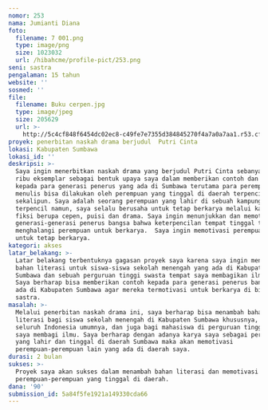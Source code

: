 ```yaml
---
nomor: 253
nama: Jumianti Diana
foto:
  filename: 7 001.png
  type: image/png
  size: 1023032
  url: /hibahcme/profile-pict/253.png
seni: sastra
pengalaman: 15 tahun
website: ''
sosmed: ''
file:
  filename: Buku cerpen.jpg
  type: image/jpeg
  size: 205629
  url: >-
    http://5c4cf848f6454dc02ec8-c49fe7e7355d384845270f4a7a0a7aa1.r53.cf2.rackcdn.com/390ba2c0-8ac4-4c20-9324-3129565b8afa/Buku%20cerpen.jpg
proyek: penerbitan naskah drama berjudul  Putri Cinta
lokasi: Kabupaten Sumbawa
lokasi_id: ''
deskripsi: >-
  Saya ingin menerbitkan naskah drama yang berjudul Putri Cinta sebanyak tiga
  ribu eksemplar sebagai bentuk upaya saya dalam memberikan contoh dan motivasi
  kepada para generasi penerus yang ada di Sumbawa terutama para perempuan bahwa
  menulis bisa dilakukan oleh perempuan yang tinggal di daerah terpencil
  sekalipun. Saya adalah seorang perempuan yang lahir di sebuah kampung
  terpencil namun, saya selalu berusaha untuk tetap berkarya melalui karya-karya
  fiksi berupa cepen, puisi dan drama. Saya ingin menunjukkan dan memotivasi
  generasi-generasi penerus bangsa bahwa keterpencilan tempat tinggal tidak akan
  menghalangi perempuan untuk berkarya.  Saya ingin memotivasi perempuan Sumbawa
  untuk tetap berkarya.
kategori: akses
latar_belakang: >-
  Latar belakang terbentuknya gagasan proyek saya karena saya ingin menambah
  bahan literasi untuk siswa-siswa sekolah menengah yang ada di Kabupaten
  Sumbawa dan sebuah perguruan tinggi swasta tempat saya membagikan ilmu saya.
  Saya berharap bisa memberikan contoh kepada para generasi penerus bangsa yang
  ada di Kabupaten Sumbawa agar mereka termotivasi untuk berkarya di bidang
  sastra.
masalah: >-
  Melalui penerbitan naskah drama ini, saya berharap bisa menambah bahan
  literasi bagi siswa sekolah menengah di Kabupaten Sumbawa khususnya, di
  seluruh Indonesia umumnya, dan juga bagi mahasiswa di perguruan tinggi tempat
  saya membagi ilmu. Saya berharap dengan adanya karya saya sebagai perempuan
  yang lahir dan tinggal di daerah Sumbawa maka akan memotivasi
  perempuan-perempuan lain yang ada di daerah saya. 
durasi: 2 bulan
sukses: >-
  Proyek saya akan sukses dalam menambah bahan literasi dan memotivasi
  perempuan-perempuan yang tinggal di daerah.
dana: '90'
submission_id: 5a84f5fe1921a149330cda66
---
```

